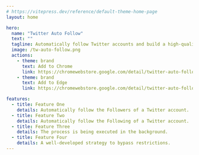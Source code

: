 ```yaml
---
# https://vitepress.dev/reference/default-theme-home-page
layout: home

hero:
  name: "Twitter Auto Follow"
  text: ""
  tagline: Automatically follow Twitter accounts and build a high-quality audience of real and organic followers for your business.
  image: /tw-auto-follow.png
  actions:
    - theme: brand
      text: Add to Chrome
      link: https://chromewebstore.google.com/detail/twitter-auto-follow/fmkhphcddlhkmggaldkibecjmgpkbpdl
    - theme: brand
      text: Add to Edge
      link: https://chromewebstore.google.com/detail/twitter-auto-follow/fmkhphcddlhkmggaldkibecjmgpkbpdl

features:
  - title: Feature One
    details: Automatically follow the Followers of a Twitter account.
  - title: Feature Two
    details: Automatically follow the Following of a Twitter account.
  - title: Feature Three
    details: The process is being executed in the background.
  - title: Feature Four
    details: A well-developed strategy to bypass restrictions.
---
```


<script setup>
    import TwitterAutoFollowFAQ from './components/TwitterAutoFollowFAQ.vue'
</script>

<TwitterAutoFollowFAQ />